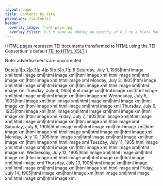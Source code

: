 ```yaml
---
layout: page
title: Contents by date
permalink: /contents/
header:
  overlay_image: front-page.jpg
  overlay_filter: 0.5 # same as adding an opacity of 0.5 to a black background
---
```


(HTML pages represent TEI documents transformed to HTML using the TEI Consortium's default [TEI to HTML XSLT](http://www.tei-c.org/release/doc/tei-xsl/).)

Note: advertisements are uncorrected

Date|p.1|p.2|p.3|p.4|p.5|p.6|p.7|p.8
Saturday, July 1, 1905|html image xml|html image xml|html image xml|html image xml|html image xml|html image xml|html image xml|html image xml
Monday, July 3, 1905|html image xml|html image xml|html image xml|html image xml|html image xml|html image xml
Tuesday, July 4, 1905|html image xml|html image xml|html image xml|html image xml|html image xml|html image xml
Wednesday, July 5, 1905|html image xml|html image xml|html image xml|html image xml|html image xml|html image xml|html image xml|html image xml
Thursday, July 6, 1905|html image xml|html image xml|html image xml|html image xml|html image xml|html image xml
Friday, July 7, 1905|html image xml|html image xml|html image xml|html image xml|html image xml|html image xml
Saturday, July 8, 1905|html image xml|html image xml|html image xml|html image xml|html image xml|html image xml|html image xml|html image xml
Monday, July 10, 1905|html image xml|html image xml|html image xml|html image xml|html image xml|html image xml
Tuesday, July 11, 1905|html image xml|html image xml|html image xml|html image xml|html image xml|html image xml
Wednesday, July 12, 1905|html image xml|html image xml|html image xml|html image xml|html image xml|html image xml|html image xml|html image xml
Thursday, July 13, 1905|html image xml|html image xml|html image xml|html image xml|html image xml|html image xml
Friday, July 14, 1905|html image xml|html image xml|html image xml|html image xml|html image xml|html image xml